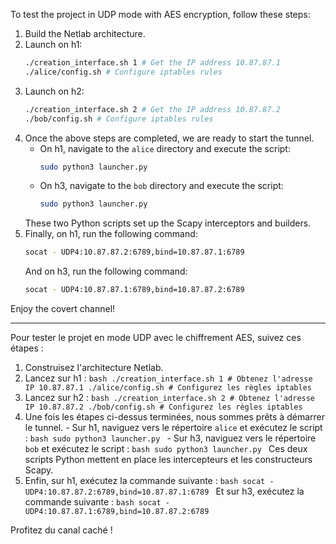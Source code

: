 
To test the project in UDP mode with AES encryption, follow these steps:

1. Build the Netlab architecture.
2. Launch on h1:
    ```bash
    ./creation_interface.sh 1 # Get the IP address 10.87.87.1
    ./alice/config.sh # Configure iptables rules
    ```
3. Launch on h2:
    ```bash
    ./creation_interface.sh 2 # Get the IP address 10.87.87.2
    ./bob/config.sh # Configure iptables rules
    ```
4. Once the above steps are completed, we are ready to start the tunnel.
    - On h1, navigate to the `alice` directory and execute the script:
      ```bash
      sudo python3 launcher.py
      ```
    - On h3, navigate to the `bob` directory and execute the script:
      ```bash
      sudo python3 launcher.py
      ```
    These two Python scripts set up the Scapy interceptors and builders.
5. Finally, on h1, run the following command:
    ```bash
    socat - UDP4:10.87.87.2:6789,bind=10.87.87.1:6789
    ```
    And on h3, run the following command:
    ```bash
    socat - UDP4:10.87.87.1:6789,bind=10.87.87.2:6789
    ```

Enjoy the covert channel!

---------------------------------------------------------------------------------------------------------------


Pour tester le projet en mode UDP avec le chiffrement AES, suivez ces étapes :

1. Construisez l'architecture Netlab.
2. Lancez sur h1 :
        ```bash
        ./creation_interface.sh 1 # Obtenez l'adresse IP 10.87.87.1
        ./alice/config.sh # Configurez les règles iptables
        ```
3. Lancez sur h2 :
        ```bash
        ./creation_interface.sh 2 # Obtenez l'adresse IP 10.87.87.2
        ./bob/config.sh # Configurez les règles iptables
        ```
4. Une fois les étapes ci-dessus terminées, nous sommes prêts à démarrer le tunnel.
        - Sur h1, naviguez vers le répertoire `alice` et exécutez le script :
            ```bash
            sudo python3 launcher.py
            ```
        - Sur h3, naviguez vers le répertoire `bob` et exécutez le script :
            ```bash
            sudo python3 launcher.py
            ```
        Ces deux scripts Python mettent en place les intercepteurs et les constructeurs Scapy.
5. Enfin, sur h1, exécutez la commande suivante :
        ```bash
        socat - UDP4:10.87.87.2:6789,bind=10.87.87.1:6789
        ```
        Et sur h3, exécutez la commande suivante :
        ```bash
        socat - UDP4:10.87.87.1:6789,bind=10.87.87.2:6789
        ```

Profitez du canal caché !